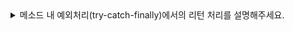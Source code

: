 <details>
<summary>메소드 내 예외처리(try-catch-finally)에서의 리턴 처리를 설명해주세요.</summary>
<br/>

return, continue, break, 예외 발생 등으로 메서드가 종료되어도 finally 블럭의 코드는 실행됩니다. 따라서 return, break 등을 만나 메서드나 블록을 빠져나가는 경우에도 무조건 실행되어야 하는 코드는 finally 블록에 작성하면 됩니다. <br/>
try, catch문에서 작성한 리턴 값을 복사한 후에 finally문이 종료된 이후에 복사한 리턴을 실행합니다. 리턴시킬 값이 원시타입의 변수라면 catch와 finally 문에서는 리턴될 값에 대해 관여할 수 없습니다. 리턴 값을 임시 복사할 때 "값의 복사"가 일어나기 때문입니다. 원본을 리턴하는 것이 아니라 try문의 리턴값을 복사해두고 catch와 finally를 사용하기 때문에 이미 저장된 리턴값이 반환됩니다. 하지만 객체타입이라면 리턴된 객체의 "메모리 주소의 복사"가 일어나기 때문에 catch와 finally 문에서 값에 관여할 수 있게 됩니다. 임시 저장된 리턴 객체의 "메모리 주소"안에 있는 값을 변경할 수 있기 때문입니다. 

### 추가 설명
1. return문을 만났어도 finally 블럭은 실행됩니다.
```java
public void returnInFinally() {
    try {
        int n = 5 / 0;
        System.out.println("여기는 try 블럭");
        return;
    } catch (Exception e) {
        System.out.println("여기는 catch 블럭");
        return;
    } finally {
        System.out.println("여기는 finally 블럭");
    }
}

/** 실행결과
 * 여기는 catch 블럭
 * 여기는 finally 블럭
 * /
```

2. break문을 만났어도 finally 블럭은 실행됩니다.
```java
public void returnInFinally() {
    while (true) {
        try {
            System.out.println("여기는 try 블럭");
            break;
        } catch (Exception e) {
            System.out.println("여기는 catch 블럭");
        } finally {
            System.out.println("여기는 finally 블럭");
        }
    }
}

/** 실행결과
 * 여기는 try 블럭
 * 여기는 finally 블럭
 * /
```

3. 예외가 발생해도 메소드를 바로 빠져나가지 않고 finally 블럭이 실행됩니다.
```java
public class FinallyTest3 {
    public static void main(String[] args) {
        try {
            FinallyTest3 finallyTest = new FinallyTest3();
            finallyTest.returnInFinally();
        } catch (Exception e) {
            System.out.println("여기는 main 메소드의 catch 블럭");
        }
    }

    public void returnInFinally() {
        try {
            int n = 5 / 0;
            System.out.println("여기는 try 블럭");
        } catch (Exception e) {
            System.out.println("여기는 catch 블럭");
            throw e;
        } finally {
            System.out.println("여기는 finally 블럭");
        }
    }
}

/** 실행결과
 * 여기는 catch 블럭
 * 여기는 finally 블럭
 * 여기는 main 메소드의 catch 블럭
 * /
```

4. finally에서 return한 값을 return합니다.
```java
public class FinallyTest4 {
    public static void main(String[] args) {
        try {
            FinallyTest4 finallyTest = new FinallyTest4();
            int result = finallyTest.returnInFinally();
            System.out.println("result: " + result);
        } catch (Exception e) {
            System.out.println("여기는 main 메소드의 catch 블럭");
        }
    }

    public int returnInFinally() {
        try {
            int n = 5 / 0;
            System.out.println("여기는 try 블럭");
            return 0;
        } catch (Exception e) {
            System.out.println("여기는 catch 블럭");
            throw e;
        } finally {
            System.out.println("여기는 finally 블럭");
            return 1;
        }
    }
}

/** 실행결과
 * 여기는 catch 블럭
 * 여기는 finally 블럭
 * result: 1
 * /
```

5. return 값이 원시타입인지 아닌지에 따라 return 값이 달라질 수 있습니다.
```java
// 원시 타입
public class FinallyTest5 {
    public static void main(String[] args) {
        FinallyTest5 finallyTest = new FinallyTest5();
        int result = finallyTest.returnInFinally();
        System.out.println("result: " + result);
    }

    public int returnInFinally() {
        int n = 5;
        try {
            System.out.println("여기는 try 블럭");
            return n;
        } finally {
            System.out.println("여기는 finally 블럭");
            n = 10;
        }
    }
}

/** 실행결과
 * 여기는 try 블럭
 * 여기는 finally 블럭
 * result: 5
 * /
```

```java
// 객체 타입
public class FinallyTest6 {
    public static void main(String[] args) {
        FinallyTest6 finallyTest = new FinallyTest6();
        StringBuilder result = finallyTest.returnInFinally();
        System.out.println("result: " + result);
    }

    public StringBuilder returnInFinally() {
        StringBuilder str = new StringBuilder("five");
        try {
            System.out.println("여기는 try 블럭");
            return str;
        } finally {
            System.out.println("여기는 finally 블럭");
            str.setLength(0);
            str.append("ten");
        }
    }
}

/** 실행결과
 * 여기는 try 블럭
 * 여기는 finally 블럭
 * result: ten
 * /
```

<br/>
</details>
